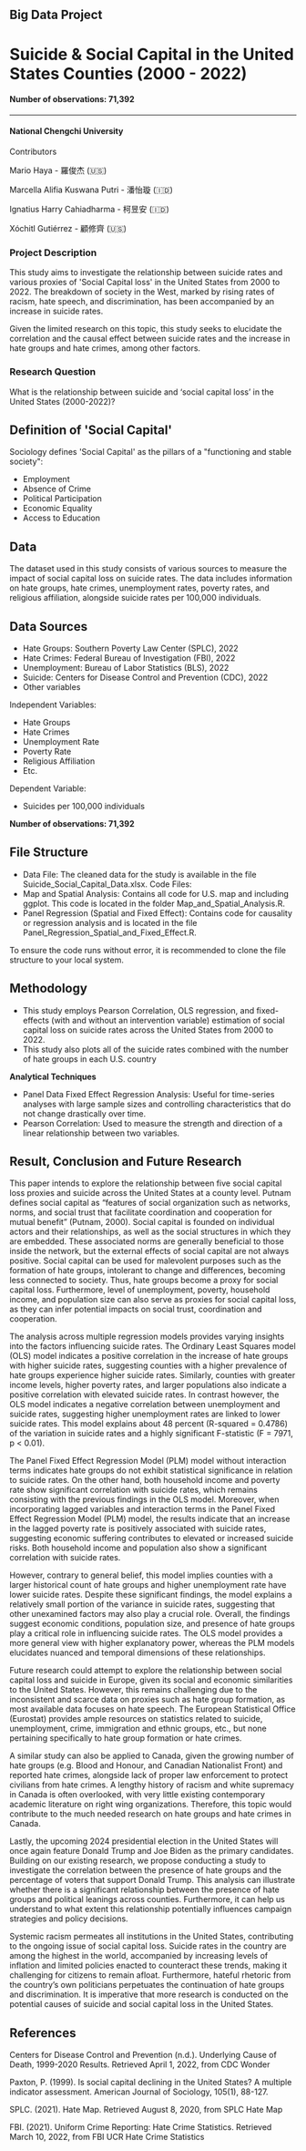 ## Big Data Project


# Suicide & Social Capital in the United States Counties (2000 - 2022) 
#### **Number of observations: 71,392**
________________

#### **National Chengchi University**

Contributors

Mario Haya - 羅俊杰 (🇺🇸)

Marcella Alifia Kuswana Putri - 潘怡璇 (🇮🇩)

Ignatius Harry Cahiadharma - 柯昱安 (🇮🇩) 

Xóchitl Gutiérrez - 顧修齊 (🇺🇸)

### Project Description 
This study aims to investigate the relationship between suicide rates and various proxies of 'Social Capital loss' in the United States from 2000 to 2022. The breakdown of society in the West, marked by rising rates of racism, hate speech, and discrimination, has been accompanied by an increase in suicide rates. 

Given the limited research on this topic, this study seeks to elucidate the correlation and the causal effect between suicide rates and the increase in hate groups and hate crimes, among other factors.


### Research Question

What is the relationship between suicide and ‘social capital loss’ in the United States (2000-2022)?

## Definition of 'Social Capital'
Sociology defines 'Social Capital' as the pillars of a "functioning and stable society":
- Employment
- Absence of Crime
- Political Participation
- Economic Equality
- Access to Education

  
## Data

The dataset used in this study consists of various sources to measure the impact of social capital loss on suicide rates. The data includes information on hate groups, hate crimes, unemployment rates, poverty rates, and religious affiliation, alongside suicide rates per 100,000 individuals.

## Data Sources

- Hate Groups: Southern Poverty Law Center (SPLC), 2022
- Hate Crimes: Federal Bureau of Investigation (FBI), 2022
- Unemployment: Bureau of Labor Statistics (BLS), 2022
- Suicide: Centers for Disease Control and Prevention (CDC), 2022
- Other variables

Independent Variables:
- Hate Groups
- Hate Crimes
- Unemployment Rate
- Poverty Rate
- Religious Affiliation
- Etc.
  
Dependent Variable:
- Suicides per 100,000 individuals

**Number of observations: 71,392**

## File Structure

- Data File: The cleaned data for the study is available in the file Suicide_Social_Capital_Data.xlsx.
Code Files:
- Map and Spatial Analysis: Contains all code for U.S. map and including ggplot. This code is located in the folder Map_and_Spatial_Analysis.R.
- Panel Regression (Spatial and Fixed Effect): Contains code for causality or regression analysis and is located in the file Panel_Regression_Spatial_and_Fixed_Effect.R.

To ensure the code runs without error, it is recommended to clone the file structure to your local system.

## Methodology
- This study employs Pearson Correlation, OLS regression, and fixed-effects (with and without an intervention variable) estimation of social capital loss on suicide rates across the United States from 2000 to 2022.
- This study also plots all of the suicide rates combined with the number of hate groups in each U.S. country

**Analytical Techniques**
- Panel Data Fixed Effect Regression Analysis: Useful for time-series analyses with large sample sizes and controlling characteristics that do not change drastically over time.
- Pearson Correlation: Used to measure the strength and direction of a linear relationship between two variables.

## Result, Conclusion and Future Research
This paper intends to explore the relationship between five social capital loss proxies and suicide across the United States at a county level. Putnam defines social capital as “features of social organization such as networks, norms, and social trust that facilitate coordination and cooperation for mutual benefit” (Putnam, 2000). Social capital is founded on individual actors and their relationships, as well as the social structures in which they are embedded. These associated norms are generally beneficial to those inside the network, but the external effects of social capital are not always positive. Social capital can be used for malevolent purposes such as the formation of hate groups, intolerant to change and differences, becoming less connected to society. Thus, hate groups become a proxy for social capital loss. Furthermore, level of unemployment, poverty, household income, and population size can also serve as proxies for social capital loss, as they can infer potential impacts on social trust, coordination and cooperation. 

The analysis across multiple regression models provides varying insights into the factors influencing suicide rates. The Ordinary Least Squares model (OLS) model indicates a positive correlation in the increase of hate groups with higher suicide rates, suggesting counties with a higher prevalence of hate groups experience higher suicide rates. Similarly, counties with greater income levels, higher poverty rates, and larger populations also indicate a  positive correlation with elevated suicide rates. In contrast however, the OLS model indicates a negative correlation between unemployment and suicide rates, suggesting higher unemployment rates are linked to lower suicide rates. This model explains about 48 percent (R-squared = 0.4786) of the variation in suicide rates and a highly significant F-statistic (F = 7971, p < 0.01). 

The Panel Fixed Effect Regression Model (PLM) model without interaction terms indicates hate groups do not exhibit statistical significance in relation to suicide rates. On the other hand, both household income and poverty rate show significant correlation with suicide rates, which remains consisting with the previous findings in the OLS model.  Moreover, when incorporating lagged variables and interaction terms in the Panel Fixed Effect Regression Model (PLM) model, the results indicate that an increase in the lagged poverty rate is positively associated with suicide rates, suggesting economic suffering contributes to elevated or increased suicide risks. Both  household income and population also show a significant correlation with suicide rates. 

However, contrary to general belief, this model implies counties with a larger historical count of hate groups and higher unemployment rate have lower suicide rates. Despite these significant findings, the model explains a relatively small portion of the variance in suicide rates, suggesting that other unexamined factors may also play a crucial role. Overall, the findings suggest economic conditions, population size, and presence of hate groups play a critical role in influencing suicide rates. The OLS model provides a more general view with higher explanatory power, whereas the PLM models elucidates nuanced and temporal dimensions of these relationships. 

Future research could attempt to explore the relationship between social capital loss and suicide in Europe, given its social and economic similarities to the United States. However, this remains challenging due to the inconsistent and scarce data on proxies such as hate group formation, as most available data focuses on hate speech. The European Statistical Office (Eurostat) provides ample resources on statistics related to suicide, unemployment, crime, immigration and ethnic groups, etc., but none pertaining specifically to hate group formation or hate crimes. 

A similar study can also be applied to Canada, given the growing number of hate groups (e.g. Blood and Honour, and Canadian Nationalist Front) and reported hate crimes,  alongside lack of proper law enforcement to protect civilians from hate crimes. A lengthy history of racism and white supremacy in Canada is often overlooked, with very little existing contemporary academic literature on right wing organizations. Therefore, this topic would contribute to the much needed research on hate groups and hate crimes in Canada. 

Lastly, the upcoming 2024 presidential election in the United States will once again feature Donald Trump and Joe Biden as the primary candidates. Building on our existing research, we propose conducting a study to investigate the correlation between the presence of hate groups and the percentage of voters that support Donald Trump. This analysis can illustrate whether there is a significant relationship between the presence of hate groups and political leanings across counties. Furthermore, it can help us understand to what extent this relationship potentially influences campaign strategies and policy decisions. 

Systemic racism permeates all institutions in the United States, contributing to the ongoing issue of social capital loss. Suicide rates in the country are among the highest in the world, accompanied by increasing levels of inflation and limited policies enacted to counteract these trends, making it challenging for citizens to remain afloat. Furthermore, hateful rhetoric from the country’s own politicians perpetuates the continuation of hate groups and discrimination. It is imperative that more research is conducted on the potential causes of suicide and social capital loss in the United States.




## References
Centers for Disease Control and Prevention (n.d.). Underlying Cause of Death, 1999-2020 Results. Retrieved April 1, 2022, from CDC Wonder

Paxton, P. (1999). Is social capital declining in the United States? A multiple indicator assessment. American Journal of Sociology, 105(1), 88-127.

SPLC. (2021). Hate Map. Retrieved August 8, 2020, from SPLC Hate Map

FBI. (2021). Uniform Crime Reporting: Hate Crime Statistics. Retrieved March 10, 2022, from FBI UCR Hate Crime Statistics
